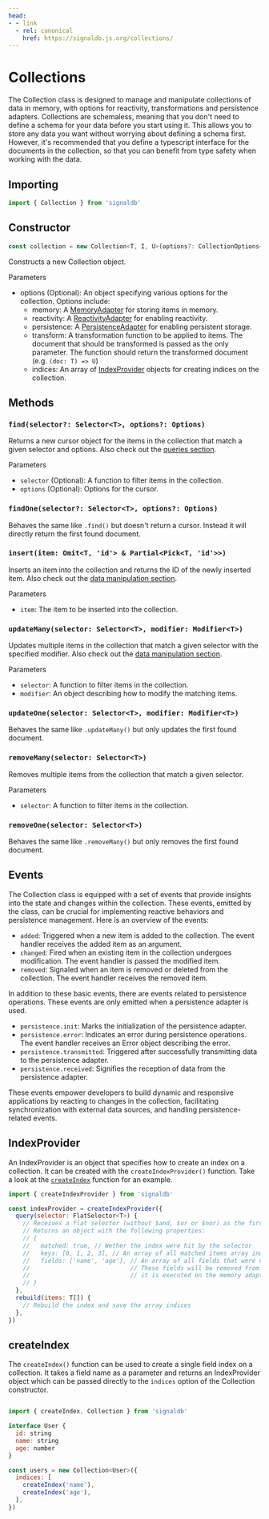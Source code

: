 ```yaml
---
head:
- - link
  - rel: canonical
    href: https://signaldb.js.org/collections/
---
```

# Collections

The Collection class is designed to manage and manipulate collections of data in memory, with options for reactivity, transformations and persistence adapters. Collections are schemaless, meaning that you don't need to define a schema for your data before you start using it. This allows you to store any data you want without worrying about defining a schema first. However, it's recommended that you define a typescript interface for the documents in the collection, so that you can benefit from type safety when working with the data.

## Importing

```js
import { Collection } from 'signaldb'
```

## Constructor

```js
const collection = new Collection<T, I, U>(options?: CollectionOptions<T, I, U>)
```

Constructs a new Collection object.

Parameters
* options (Optional): An object specifying various options for the collection. Options include:
  * memory: A [MemoryAdapter](/core-concepts/#memory-adapters) for storing items in memory.
  * reactivity: A [ReactivityAdapter](/reactivity/other/#custom-reactivity-adapters) for enabling reactivity.
  * persistence: A [PersistenceAdapter](/data-persistence/other/#creating-custom-persistence-adapters) for enabling persistent storage.
  * transform: A transformation function to be applied to items. The document that should be transformed is passed as the only parameter. The function should return the transformed document (e.g. `(doc: T) => U`)
  * indices: An array of [IndexProvider](/collections/#indexprovider) objects for creating indices on the collection.

## Methods

### `find(selector?: Selector<T>, options?: Options)`

Returns a new cursor object for the items in the collection that match a given selector and options.
Also check out the [queries section](/queries/).

Parameters
* `selector` (Optional): A function to filter items in the collection.
* `options` (Optional): Options for the cursor.

### `findOne(selector?: Selector<T>, options?: Options)`
Behaves the same like `.find()` but doesn't return a cursor. Instead it will directly return the first found document.

### `insert(item: Omit<T, 'id'> & Partial<Pick<T, 'id'>>)`
Inserts an item into the collection and returns the ID of the newly inserted item.
Also check out the [data manipulation section](/data-manipulation/).

Parameters
* `item`: The item to be inserted into the collection.

### `updateMany(selector: Selector<T>, modifier: Modifier<T>)`

Updates multiple items in the collection that match a given selector with the specified modifier.
Also check out the [data manipulation section](/data-manipulation/).

Parameters
* `selector`: A function to filter items in the collection.
* `modifier`: An object describing how to modify the matching items.


### `updateOne(selector: Selector<T>, modifier: Modifier<T>)`

Behaves the same like `.updateMany()` but only updates the first found document.

### `removeMany(selector: Selector<T>)`

Removes multiple items from the collection that match a given selector.

Parameters
* `selector`: A function to filter items in the collection.

### `removeOne(selector: Selector<T>)`

Behaves the same like `.removeMany()` but only removes the first found document.

## Events

The Collection class is equipped with a set of events that provide insights into the state and changes within the collection. These events, emitted by the class, can be crucial for implementing reactive behaviors and persistence management. Here is an overview of the events:

* `added`: Triggered when a new item is added to the collection. The event handler receives the added item as an argument.
* `changed`: Fired when an existing item in the collection undergoes modification. The event handler is passed the modified item.
* `removed`: Signaled when an item is removed or deleted from the collection. The event handler receives the removed item.

In addition to these basic events, there are events related to persistence operations. These events are only emitted when a persistence adapter is used.

* `persistence.init`: Marks the initialization of the persistence adapter.
* `persistence.error`: Indicates an error during persistence operations. The event handler receives an Error object describing the error.
* `persistence.transmitted`: Triggered after successfully transmitting data to the persistence adapter.
* `persistence.received`: Signifies the reception of data from the persistence adapter.

These events empower developers to build dynamic and responsive applications by reacting to changes in the collection, facilitating synchronization with external data sources, and handling persistence-related events.

## IndexProvider

An IndexProvider is an object that specifies how to create an index on a collection. It can be created with the `createIndexProvider()` function.
Take a look at the [`createIndex`](https://github.com/maxnowack/signaldb/blob/main/src/Collection/createIndex.ts) function for an example.

```js
import { createIndexProvider } from 'signaldb'

const indexProvider = createIndexProvider({
  query(selector: FlatSelector<T>) {
    // Receives a flat selector (without $and, $or or $nor) as the first parameter
    // Returns an object with the following properties:
    // {
    //   matched: true, // Wether the index were hit by the selector
    //   keys: [0, 1, 2, 3], // An array of all matched items array indices in the memory adapter (only provided if matched = true)
    //   fields: ['name', 'age'], // An array of all fields that were used in the index.
    //                            // These fields will be removed from the selector before
    //                            // it is executed on the memory adapter for optimization.
    // }
  },
  rebuild(items: T[]) {
    // Rebuild the index and save the array indices
  },
})
```

## createIndex

The `createIndex()` function can be used to create a single field index on a collection. It takes a field name as a parameter and returns an IndexProvider object which can be passed directly to the `indices` option of the Collection constructor.

```js

import { createIndex, Collection } from 'signaldb'

interface User {
  id: string
  name: string
  age: number
}

const users = new Collection<User>({
  indices: [
    createIndex('name'),
    createIndex('age'),
  ],
})
```
